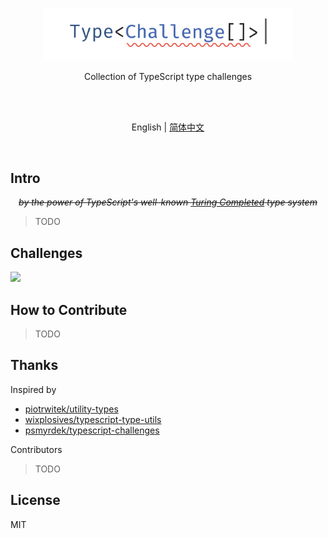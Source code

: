 <p align='center'>
<img src='./screenshots/logo.svg' width='400'/>
</p>

<p align='center'>
Collection of TypeScript type challenges
</p>

<br>
<br>

<p align='center'>
English | <a href='./README.zh-CN.md'>简体中文</a>
</p>

<br>

## Intro

<p align='center'>
<del><em>by the power of TypeScript's well-known <a href="https://github.com/microsoft/TypeScript/issues/14833">Turing Completed</a> type system</em></del>
</p>

> TODO

## Challenges

<!--challenges-start-->
<a href="https://type-challenges.netlify.app/case/2/play/en"><img src="https://img.shields.io/badge/-%232%20--%20Get%20Return%20Type-green"/></a>
<!--challenges-end-->

</details>

## How to Contribute

> TODO

## Thanks

Inspired by

- [piotrwitek/utility-types](https://github.com/piotrwitek/utility-types)
- [wixplosives/typescript-type-utils](https://github.com/wixplosives/typescript-type-utils)
- [psmyrdek/typescript-challenges](https://github.com/psmyrdek/typescript-challenges)

Contributors

> TODO


## License

MIT